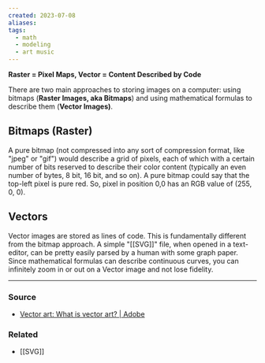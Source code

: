 ```yaml
---
created: 2023-07-08
aliases: 
tags:
  - math
  - modeling
  - art music
---
```

**Raster = Pixel Maps, Vector = Content Described by Code**

There are two main approaches to storing images on a computer: using bitmaps (**Raster Images, aka Bitmaps**) and using mathematical formulas to describe them (**Vector Images)**. 

## Bitmaps (Raster)

A pure bitmap (not compressed into any sort of compression format, like "jpeg" or "gif") would describe a grid of pixels, each of which with a certain number of bits reserved to describe their color content (typically an even number of bytes, 8 bit, 16 bit, and so on). A pure bitmap could say that the top-left pixel is pure red. So, pixel in position 0,0 has an RGB value of (255, 0, 0). 

## Vectors

Vector images are stored as lines of code. This is fundamentally different from the bitmap approach. A simple "[[SVG]]" file, when opened in a text-editor, can be pretty easily parsed by a human with some graph paper. Since mathematical formulas can describe continuous curves, you can infinitely zoom in or out on a Vector image and not lose fidelity. 

---

### Source
- [Vector art: What is vector art? | Adobe](https://www.adobe.com/creativecloud/illustration/discover/vector-art.html)

### Related
- [[SVG]]